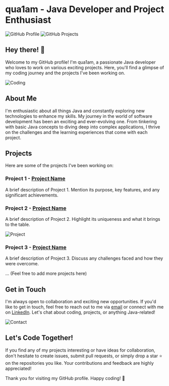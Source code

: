 # qua1am - Java Developer and Project Enthusiast

![GitHub Profile](https://github.com/qua1am)
![GitHub Projects](https://github.com/qua1am?tab=repositories)

## Hey there! 👋

Welcome to my GitHub profile! I'm qua1am, a passionate Java developer who loves to work on various exciting projects. Here, you'll find a glimpse of my coding journey and the projects I've been working on.

![Coding](https://github.com/qua1am/images/blob/main/coding.jpg)

## About Me

I'm enthusiastic about all things Java and constantly exploring new technologies to enhance my skills. My journey in the world of software development has been an exciting and ever-evolving one. From tinkering with basic Java concepts to diving deep into complex applications, I thrive on the challenges and the learning experiences that come with each project.

## Projects

Here are some of the projects I've been working on:

### Project 1 - [Project Name](https://github.com/qua1am/Project-Name)

A brief description of Project 1. Mention its purpose, key features, and any significant achievements.

### Project 2 - [Project Name](https://github.com/qua1am/Project-Name)

A brief description of Project 2. Highlight its uniqueness and what it brings to the table.

![Project](https://github.com/qua1am/images/blob/main/project.jpg)

### Project 3 - [Project Name](https://github.com/qua1am/Project-Name)

A brief description of Project 3. Discuss any challenges faced and how they were overcome.

... (Feel free to add more projects here)

## Get in Touch

I'm always open to collaboration and exciting new opportunities. If you'd like to get in touch, feel free to reach out to me via [email](mailto:your.email@example.com) or connect with me on [LinkedIn](https://www.linkedin.com/in/your-linkedin-profile). Let's chat about coding, projects, or anything Java-related!

![Contact](https://github.com/qua1am/images/blob/main/contact.jpg)

## Let's Code Together!

If you find any of my projects interesting or have ideas for collaboration, don't hesitate to create issues, submit pull requests, or simply drop a star ⭐ on the repositories you like. Your contributions and feedback are highly appreciated!

Thank you for visiting my GitHub profile. Happy coding! 🚀
